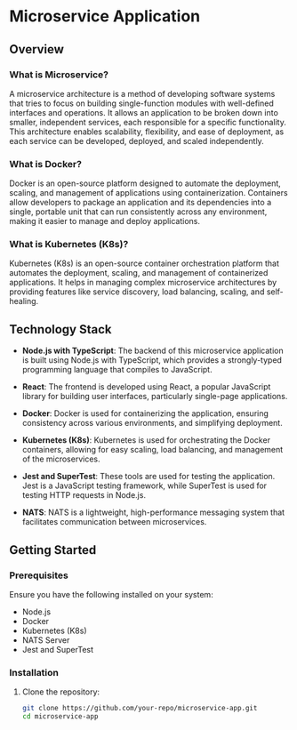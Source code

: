 # Microservice Application

## Overview

### What is Microservice?
A microservice architecture is a method of developing software systems that tries to focus on building single-function modules with well-defined interfaces and operations. It allows an application to be broken down into smaller, independent services, each responsible for a specific functionality. This architecture enables scalability, flexibility, and ease of deployment, as each service can be developed, deployed, and scaled independently.

### What is Docker?
Docker is an open-source platform designed to automate the deployment, scaling, and management of applications using containerization. Containers allow developers to package an application and its dependencies into a single, portable unit that can run consistently across any environment, making it easier to manage and deploy applications.

### What is Kubernetes (K8s)?
Kubernetes (K8s) is an open-source container orchestration platform that automates the deployment, scaling, and management of containerized applications. It helps in managing complex microservice architectures by providing features like service discovery, load balancing, scaling, and self-healing.

## Technology Stack

- **Node.js with TypeScript**: The backend of this microservice application is built using Node.js with TypeScript, which provides a strongly-typed programming language that compiles to JavaScript.
  
- **React**: The frontend is developed using React, a popular JavaScript library for building user interfaces, particularly single-page applications.

- **Docker**: Docker is used for containerizing the application, ensuring consistency across various environments, and simplifying deployment.

- **Kubernetes (K8s)**: Kubernetes is used for orchestrating the Docker containers, allowing for easy scaling, load balancing, and management of the microservices.

- **Jest and SuperTest**: These tools are used for testing the application. Jest is a JavaScript testing framework, while SuperTest is used for testing HTTP requests in Node.js.

- **NATS**: NATS is a lightweight, high-performance messaging system that facilitates communication between microservices.

## Getting Started

### Prerequisites

Ensure you have the following installed on your system:

- Node.js
- Docker
- Kubernetes (K8s) 
- NATS Server
- Jest and SuperTest

### Installation

1. Clone the repository:
   ```bash
   git clone https://github.com/your-repo/microservice-app.git
   cd microservice-app
